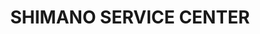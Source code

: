 ---
title: "SHIMANO SERVICE CENTER"
url: /roquetas-de-mar/shimano-service-center/
shop: bicicleta
---